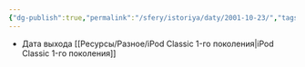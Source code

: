 ```yaml
---
{"dg-publish":true,"permalink":"/sfery/istoriya/daty/2001-10-23/","tags":["История"]}
---
```


- Дата выхода [[Ресурсы/Разное/iPod Classic 1-го поколения\|iPod Classic 1-го поколения]] 